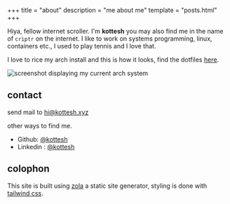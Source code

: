 +++
title = "about"
description = "me about me"
template = "posts.html"
+++

Hiya, fellow internet scroller. I'm **kottesh** you may also find me in the name of `criptr` on the internet.
I like to work on systems programming, linux, containers etc., I used to play tennis and I love that.

I love to rice my arch install and this is how it looks, find the dotfiles [here](https://github.com/kottesh/dots).

<img class="" alt="screenshot displaying my current arch system" src="../images/20250223-195706.webp">

## contact

send mail to <u>[hi@kottesh.xyz](mailto:hi@kottesh.xyz)</u>

other ways to find me.
- Github: [@kottesh](https://github.com/kottesh)
- Linkedin : [@kottesh](https://linkedin.com/in/kottesh)

## colophon

This site is built using [zola](https://github.com/getzola/zola) a static site generator, styling is done with [tailwind css](https://tailwindcss.com).
